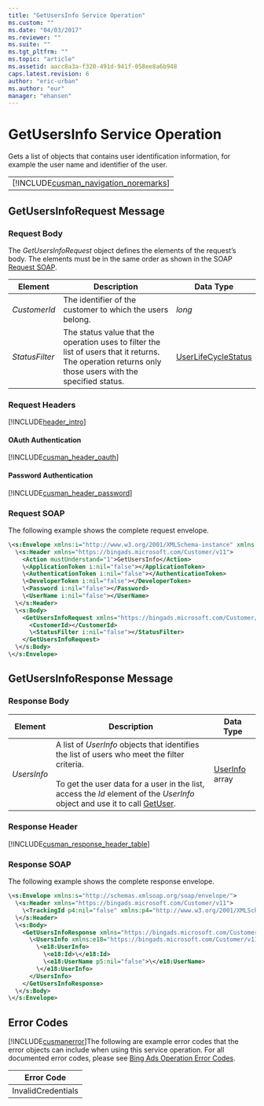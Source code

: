 ```yaml
---
title: "GetUsersInfo Service Operation"
ms.custom: ""
ms.date: "04/03/2017"
ms.reviewer: ""
ms.suite: ""
ms.tgt_pltfrm: ""
ms.topic: "article"
ms.assetid: aacc8a3a-f320-491d-941f-058ee8a6b948
caps.latest.revision: 6
author: "eric-urban"
ms.author: "eur"
manager: "ehansen"
---
```

# GetUsersInfo Service Operation
Gets a list of objects that contains user identification information, for example the user name and identifier of the user.

||
|-|
|[!INCLUDE[cusman_navigation_noremarks](../customer-api/includes/cusman-navigation-noremarks.md)]|

## <a name="request"></a>GetUsersInfoRequest Message

### Request Body
The *GetUsersInfoRequest* object defines the elements of the request’s body. The elements must be in the same order as shown in the SOAP [Request SOAP](#request_soap).

|Element|Description|Data Type|
|-----------|---------------|-------------|
|*CustomerId*|The identifier of the customer to which the users belong.|*long*|
|*StatusFilter*|The status value that the operation uses to filter the list of users that it returns. The operation returns only those users with the specified status.|[UserLifeCycleStatus](../customer-api/userlifecyclestatus-value-set.md)|

### Request Headers
[!INCLUDE[header_intro](../customer-api/includes/header-intro.md)]
#### OAuth Authentication
[!INCLUDE[cusman_header_oauth](../customer-api/includes/cusman-header-oauth.md)]
#### Password Authentication
[!INCLUDE[cusman_header_password](../customer-api/includes/cusman-header-password.md)]
### <a name="request_soap"></a>Request SOAP
The following example shows the complete request envelope.

```xml
\<s:Envelope xmlns:i="http://www.w3.org/2001/XMLSchema-instance" xmlns:s="http://schemas.xmlsoap.org/soap/envelope/">
  \<s:Header xmlns="https://bingads.microsoft.com/Customer/v11">
    <Action mustUnderstand="1">GetUsersInfo</Action>
    \<ApplicationToken i:nil="false"></ApplicationToken>
    \<AuthenticationToken i:nil="false"></AuthenticationToken>
    \<DeveloperToken i:nil="false"></DeveloperToken>
    \<Password i:nil="false"></Password>
    \<UserName i:nil="false"></UserName>
  \</s:Header>
  \<s:Body>
    <GetUsersInfoRequest xmlns="https://bingads.microsoft.com/Customer/v11">
      <CustomerId></CustomerId>
      \<StatusFilter i:nil="false"></StatusFilter>
    </GetUsersInfoRequest>
  \</s:Body>
\</s:Envelope>
```

## <a name="response"></a>GetUsersInfoResponse Message

### <a name="Body_Elements"></a>Response Body

|Element|Description|Data Type|
|-----------|---------------|-------------|
|*UsersInfo*|A list of *UserInfo* objects that identifies the list of users who meet the filter criteria.<br /><br />To get the user data for a user in the list, access the *Id* element of the *UserInfo* object and use it to call [GetUser](../customer-api/getuser-service-operation.md).|[UserInfo](../customer-api/userinfo-data-object.md) array|

### <a name="Header_Elements"></a>Response Header
[!INCLUDE[cusman_response_header_table](../customer-api/includes/cusman-response-header-table.md)]
### Response SOAP
The following example shows the complete response envelope.

```xml
\<s:Envelope xmlns:s="http://schemas.xmlsoap.org/soap/envelope/">
  \<s:Header xmlns="https://bingads.microsoft.com/Customer/v11">
    \<TrackingId p4:nil="false" xmlns:p4="http://www.w3.org/2001/XMLSchema-instance"></TrackingId>
  \</s:Header>
  \<s:Body>
    <GetUsersInfoResponse xmlns="https://bingads.microsoft.com/Customer/v11">
      \<UsersInfo xmlns:e18="https://bingads.microsoft.com/Customer/v11/Entities" p5:nil="false" xmlns:p5="http://www.w3.org/2001/XMLSchema-instance">
        \<e18:UserInfo>
          \<e18:Id>\</e18:Id>
          \<e18:UserName p5:nil="false">\</e18:UserName>
        \</e18:UserInfo>
      </UsersInfo>
    </GetUsersInfoResponse>
  \</s:Body>
\</s:Envelope>
```

## <a name="errors"></a>Error Codes
[!INCLUDE[cusmanerror](../customer-api/includes/cusmanerror.md)]The following are example  error codes that the error objects can include when using this service operation. For all documented error codes, please see [Bing Ads Operation Error Codes](http://go.microsoft.com/fwlink/?LinkId=511884).

|Error Code|
|--------------|
|InvalidCredentials|

